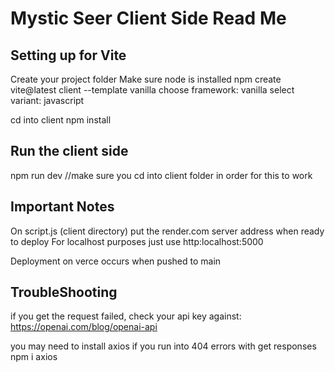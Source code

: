
# Mystic Seer Client Side Read Me

## Setting up for Vite

Create your project folder
Make sure node is installed
npm create vite@latest client --template vanilla
choose framework: vanilla
select variant: javascript

cd into client
npm install

## Run the client side
npm run dev  //make sure you cd into client folder in order for this to work


## Important Notes
On script.js (client directory) put the render.com server address when ready to deploy
For localhost purposes just use http:localhost:5000

Deployment on verce occurs when pushed to main

## TroubleShooting
if you get the request failed, check your api key against:
https://openai.com/blog/openai-api

you may need to install axios if you run into 404 errors with get responses
npm i axios



